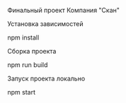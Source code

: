 Финальный проект Компания "Скан"

Установка зависимостей

npm install

Сборка проекта

npm run build

Запуск проекта локально

npm start

